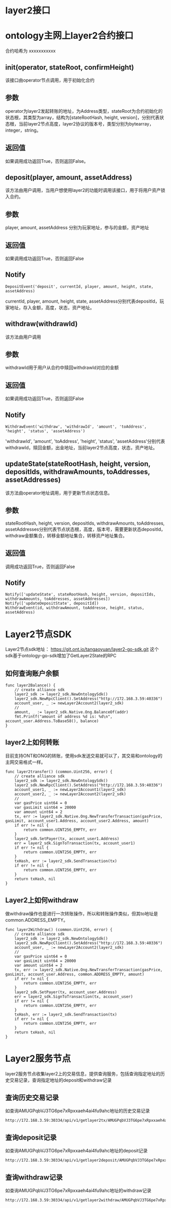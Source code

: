 # layer2接口
# ontology主网上layer2合约接口
合约哈希为 xxxxxxxxxxx
## init(operator, stateRoot, confirmHeight)
该接口由operator节点调用，用于初始化合约
## 参数
operator为layer2发起转账的地址，为Address类型，stateRoot为合约初始化的状态根，其类型为array，结构为[stateRootHash, height, version]，分别代表状态根，当前layer2节点高度，layer2协议的版本号，类型分别为bytearray，integer，string。
## 返回值
如果调用成功返回True，否则返回False。
## deposit(player, amount, assetAddress)
该方法由用户调用，当用户想使用layer2的功能时调用该接口，用于将用户资产锁入合约。
## 参数
player, amount, assetAddress 分别为玩家地址，参与的金额，资产地址
## 返回值
如果调用成功返回True，否则返回False
## Notify
```
DepositEvent('deposit', currentId, player, amount, height, state, assetAddress)
```
currentId, player, amount, height, state, assetAddress分别代表depositId，玩家地址，存入金额，高度，状态，资产地址。
## withdraw(withdrawId)
该方法由用户调用
## 参数
withdrawId用于用户从合约中赎回withdrawId对应的金额
## 返回值
如果调用成功返回True，否则返回False
## Notify
```
WithdrawEvent('withdraw', 'withdrawId', 'amount', 'toAddress', 'height', 'status', 'assetAddress')

```
'withdrawId', 'amount', 'toAddress', 'height', 'status', 'assetAddress'分别代表withdrawId，赎回金额，出金地址，当前layer2节点高度，状态，资产地址。
## updateState(stateRootHash, height, version, depositIds, withdrawAmounts, toAddresses, assetAddresses)
该方法由operator地址调用，用于更新节点状态信息。
## 参数
stateRootHash, height, version, depositIds, withdrawAmounts, toAddresses, assetAddresses分别代表节点状态根，高度，版本号，需要更新状态depositId，withdraw金额集合，转移金额地址集合，转移资产地址集合。
## 返回值
调用成功返回True，否则返回False
## Notify
```
Notify(['updateState', stateRootHash, height, version, depositIds, withdrawAmounts, toAddresses, assetAddresses])
Notify(['updateDepositState', depositId])
WithdrawEvent(id, withdrawAmount, toAddresse, height, status, assetAddress)
```
# Layer2节点SDK
Layer2节点sdk地址： https://git.ont.io/tangaoyuan/layer2-go-sdk.git
这个sdk基于ontology-go-sdk增加了GetLayer2State的RPC
## 如何查询账户余额
```
func layer2Balance() {
	// create alliance sdk
	layer2_sdk := layer2_sdk.NewOntologySdk()
	layer2_sdk.NewRpcClient().SetAddress("http://172.168.3.59:40336")
	account_user, _ := newLayer2Account2(layer2_sdk)
	//
	amount, _ := layer2_sdk.Native.Ong.BalanceOf(addr)
	fmt.Printf("amount of address %d is: %d\n", account_user.Address.ToBase58(), balance)
}
```
## layer2上如何转账
目前支持ONT和ONG的转账，使用sdk发送交易就可以了，其交易和ontology的主网交易格式一样。
```
func layer2transfer() (common.Uint256, error) {
	// create alliance sdk
	layer2_sdk := layer2_sdk.NewOntologySdk()
	layer2_sdk.NewRpcClient().SetAddress("http://172.168.3.59:40336")
	account_user1, _ := newLayer2Account1(layer2_sdk)
	account_user2, _ := newLayer2Account2(layer2_sdk)
	//
	var gasPrice uint64 = 0
	var gasLimit uint64 = 20000
	var amount uint64 = 2
	tx, err := layer2_sdk.Native.Ong.NewTransferTransaction(gasPrice, gasLimit, account_user1.Address, account_user2.Address, amount)
	if err != nil {
		return common.UINT256_EMPTY, err
	}
	layer2_sdk.SetPayer(tx, account_user1.Address)
	err = layer2_sdk.SignToTransaction(tx, account_user1)
	if err != nil {
		return common.UINT256_EMPTY, err
	}
	txHash, err := layer2_sdk.SendTransaction(tx)
	if err != nil {
		return common.UINT256_EMPTY, err
	}
	return txHash, nil
}
```
## Layer2上如何withdraw
做withdraw操作也是进行一次转账操作，所以和转账操作类似，但其to地址是common.ADDRESS_EMPTY。
```
func layer2Withdraw() (common.Uint256, error) {
	// create alliance sdk
	layer2_sdk := layer2_sdk.NewOntologySdk()
	layer2_sdk.NewRpcClient().SetAddress("http://172.168.3.59:40336")
	account_user, _ := newLayer2Account2(layer2_sdk)
	//
	var gasPrice uint64 = 0
	var gasLimit uint64 = 20000
	var amount uint64 = 2
	tx, err := layer2_sdk.Native.Ong.NewTransferTransaction(gasPrice, gasLimit, account_user.Address, common.ADDRESS_EMPTY, amount)
	if err != nil {
		return common.UINT256_EMPTY, err
	}
	layer2_sdk.SetPayer(tx, account_user.Address)
	err = layer2_sdk.SignToTransaction(tx, account_user)
	if err != nil {
		return common.UINT256_EMPTY, err
	}
	txHash, err := layer2_sdk.SendTransaction(tx)
	if err != nil {
		return common.UINT256_EMPTY, err
	}
	return txHash, nil
}
```
# Layer2服务节点
layer2服务节点收集layer2上的交易信息，提供查询服务，包括查询指定地址的历史交易记录，查询指定地址的deposit和withdraw记录
## 查询历史交易记录
如查询AMUGPqbVJ3TG6pe7xRpxxaeh4ai4fu9ahc地址的历史交易记录
```
http://172.168.3.59:30334/api/v1/getlayer2tx/AMUGPqbVJ3TG6pe7xRpxxaeh4ai4fu9ahc
```
## 查询deposit记录
如查询AMUGPqbVJ3TG6pe7xRpxxaeh4ai4fu9ahc地址的deposit记录
```
http://172.168.3.59:30334/api/v1/getlayer2deposit/AMUGPqbVJ3TG6pe7xRpxxaeh4ai4fu9ahc
```
## 查询withdraw记录
如查询AMUGPqbVJ3TG6pe7xRpxxaeh4ai4fu9ahc地址的withdraw记录
```
http://172.168.3.59:30334/api/v1/getlayer2withdraw/AMUGPqbVJ3TG6pe7xRpxxaeh4ai4fu9ahc
```

